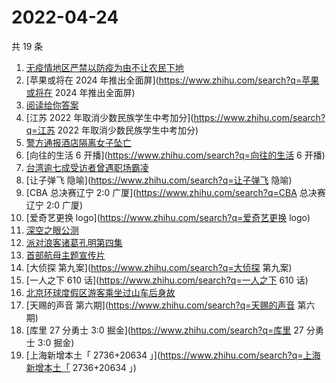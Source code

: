 # 2022-04-24

共 19 条

<!-- BEGIN ZHIHUSEARCH -->
<!-- 最后更新时间 Sun Apr 24 2022 11:21:04 GMT+0800 (China Standard Time) -->
1. [无疫情地区严禁以防疫为由不让农民下地](https://www.zhihu.com/search?q=无疫情地区严禁以防疫为由不让农民下地)
1. [苹果或将在 2024 年推出全面屏](https://www.zhihu.com/search?q=苹果或将在 2024 年推出全面屏)
1. [阅读给你答案](https://www.zhihu.com/search?q=阅读给你答案)
1. [江苏 2022 年取消少数民族学生中考加分](https://www.zhihu.com/search?q=江苏 2022 年取消少数民族学生中考加分)
1. [警方通报酒店隔离女子坠亡](https://www.zhihu.com/search?q=警方通报酒店隔离女子坠亡)
1. [向往的生活 6 开播](https://www.zhihu.com/search?q=向往的生活 6 开播)
1. [台湾逾七成受访者曾遇职场霸凌](https://www.zhihu.com/search?q=台湾逾七成受访者曾遇职场霸凌)
1. [让子弹飞 隐喻](https://www.zhihu.com/search?q=让子弹飞 隐喻)
1. [CBA 总决赛辽宁 2:0 广厦](https://www.zhihu.com/search?q=CBA 总决赛辽宁 2:0 广厦)
1. [爱奇艺更换 logo](https://www.zhihu.com/search?q=爱奇艺更换 logo)
1. [深空之眼公测](https://www.zhihu.com/search?q=深空之眼公测)
1. [派对浪客诸葛孔明第四集](https://www.zhihu.com/search?q=派对浪客诸葛孔明第四集)
1. [首部航母主题宣传片](https://www.zhihu.com/search?q=首部航母主题宣传片)
1. [大侦探 第九案](https://www.zhihu.com/search?q=大侦探 第九案)
1. [一人之下 610 话](https://www.zhihu.com/search?q=一人之下 610 话)
1. [北京环球度假区游客乘坐过山车后身故](https://www.zhihu.com/search?q=北京环球度假区游客乘坐过山车后身故)
1. [天赐的声音 第六期](https://www.zhihu.com/search?q=天赐的声音 第六期)
1. [库里 27 分勇士 3:0 掘金](https://www.zhihu.com/search?q=库里 27 分勇士 3:0 掘金)
1. [上海新增本土「 2736+20634 」](https://www.zhihu.com/search?q=上海新增本土「 2736+20634 」)
<!-- END ZHIHUSEARCH -->

